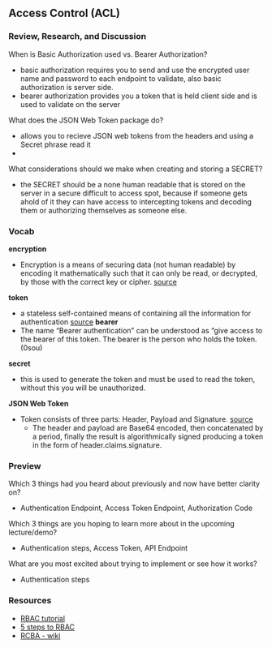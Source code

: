 ## Access Control (ACL)

### Review, Research, and Discussion
When is Basic Authorization used vs. Bearer Authorization?
 - basic authorization requires you to send and use the encrypted user name and password to each endpoint to validate, also basic authorization is server side. 
 - bearer authorization provides you a token that is held client side and is used to validate on the server

What does the JSON Web Token package do?
 - allows you to recieve JSON web tokens from the headers and using a Secret phrase read it
 - 
What considerations should we make when creating and storing a SECRET?
- the SECRET should be a none human readable that is stored on the server in a secure difficult to access spot, because if someone gets ahold of it they can have access to intercepting tokens and decoding them or authorizing themselves as someone else.

### Vocab
**encryption**
- Encryption is a means of securing data (not human readable) by encoding it mathematically such that it can only be read, or decrypted, by those with the correct key or cipher. [source](https://www.investopedia.com/terms/e/encryption.asp)

**token**
- a stateless self-contained means of containing all the information for authentication [source](https://auth0.com/learn/token-based-authentication-made-easy/)
**bearer**
- The name “Bearer authentication” can be understood as “give access to the bearer of this token. The bearer is the person who holds the token. (0sou)

**secret**
- this is used to generate the token and must be used to read the token, without this you will be unauthorized.

**JSON Web Token**
- Token consists of three parts: Header, Payload and Signature. [source](https://auth0.com/learn/token-based-authentication-made-easy/)
  - The header and payload are Base64 encoded, then concatenated by a period, finally the result is algorithmically signed producing a token in the form of header.claims.signature.

### Preview
Which 3 things had you heard about previously and now have better clarity on?
 - Authentication Endpoint, Access Token Endpoint, Authorization Code
  
Which 3 things are you hoping to learn more about in the upcoming lecture/demo?
 - Authentication steps, Access Token, API Endpoint

What are you most excited about trying to implement or see how it works?
- Authentication steps

### Resources
- [RBAC tutorial](https://www.youtube.com/watch?v=C4NP8Eon3cA)
- [5 steps to RBAC](https://www.csoonline.com/article/3060780/security/5-steps-to-simple-role-based-access-control.html)
- [RCBA - wiki](https://en.wikipedia.org/wiki/Role-based_access_control)